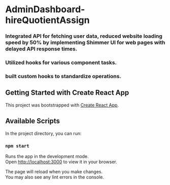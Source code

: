 ﻿# AdminDashboard-hireQuotientAssign

### Integrated API for fetching user data, reduced website loading speed by 50% by implementing Shimmer UI for web pages with delayed API response times.

### Utilized hooks for various component tasks.

### built custom hooks to standardize operations.


## Getting Started with Create React App 

This project was bootstrapped with [Create React App](https://github.com/facebook/create-react-app).

## Available Scripts

In the project directory, you can run:

### `npm start`

Runs the app in the development mode.\
Open [http://localhost:3000](http://localhost:3000) to view it in your browser.

The page will reload when you make changes.\
You may also see any lint errors in the console.
